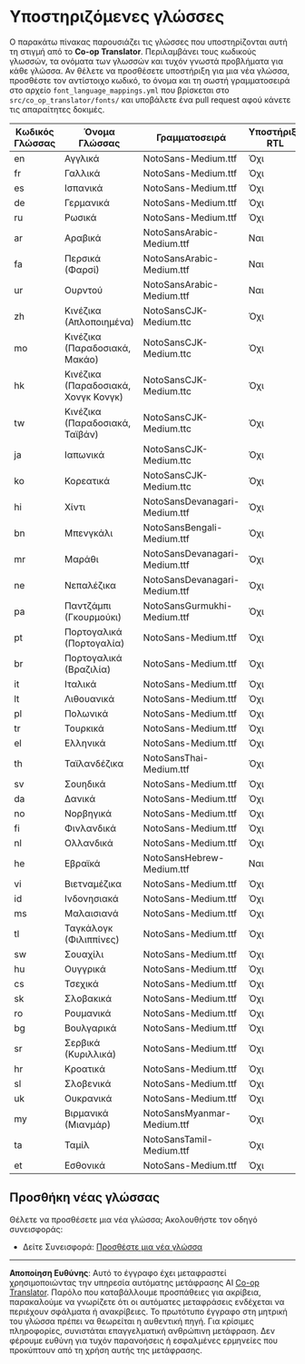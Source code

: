 <!--
CO_OP_TRANSLATOR_METADATA:
{
  "original_hash": "badae5ee6451cc1a6e367cfe5ba92efa",
  "translation_date": "2025-10-15T03:13:33+00:00",
  "source_file": "getting_started/supported-languages.md",
  "language_code": "el"
}
-->
# Υποστηριζόμενες γλώσσες

Ο παρακάτω πίνακας παρουσιάζει τις γλώσσες που υποστηρίζονται αυτή τη στιγμή από το **Co-op Translator**. Περιλαμβάνει τους κωδικούς γλωσσών, τα ονόματα των γλωσσών και τυχόν γνωστά προβλήματα για κάθε γλώσσα. Αν θέλετε να προσθέσετε υποστήριξη για μια νέα γλώσσα, προσθέστε τον αντίστοιχο κωδικό, το όνομα και τη σωστή γραμματοσειρά στο αρχείο `font_language_mappings.yml` που βρίσκεται στο `src/co_op_translator/fonts/` και υποβάλετε ένα pull request αφού κάνετε τις απαραίτητες δοκιμές.

| Κωδικός Γλώσσας | Όνομα Γλώσσας         | Γραμματοσειρά                        | Υποστήριξη RTL | Γνωστά Προβλήματα |
|------------------|----------------------|--------------------------------------|----------------|-------------------|
| en               | Αγγλικά              | NotoSans-Medium.ttf                  | Όχι            | Όχι               |
| fr               | Γαλλικά              | NotoSans-Medium.ttf                  | Όχι            | Όχι               |
| es               | Ισπανικά             | NotoSans-Medium.ttf                  | Όχι            | Όχι               |
| de               | Γερμανικά            | NotoSans-Medium.ttf                  | Όχι            | Όχι               |
| ru               | Ρωσικά               | NotoSans-Medium.ttf                  | Όχι            | Όχι               |
| ar               | Αραβικά              | NotoSansArabic-Medium.ttf            | Ναι            | Όχι               |
| fa               | Περσικά (Φαρσί)      | NotoSansArabic-Medium.ttf            | Ναι            | Όχι               |
| ur               | Ουρντού               | NotoSansArabic-Medium.ttf            | Ναι            | Όχι               |
| zh               | Κινέζικα (Απλοποιημένα) | NotoSansCJK-Medium.ttc           | Όχι            | Όχι               |
| mo               | Κινέζικα (Παραδοσιακά, Μακάο) | NotoSansCJK-Medium.ttc        | Όχι            | Όχι               |
| hk               | Κινέζικα (Παραδοσιακά, Χονγκ Κονγκ) | NotoSansCJK-Medium.ttc   | Όχι            | Όχι               |
| tw               | Κινέζικα (Παραδοσιακά, Ταϊβάν) | NotoSansCJK-Medium.ttc      | Όχι            | Όχι               |
| ja               | Ιαπωνικά             | NotoSansCJK-Medium.ttc               | Όχι            | Όχι               |
| ko               | Κορεατικά            | NotoSansCJK-Medium.ttc               | Όχι            | Όχι               |
| hi               | Χίντι                | NotoSansDevanagari-Medium.ttf        | Όχι            | Όχι               |
| bn               | Μπενγκάλι            | NotoSansBengali-Medium.ttf           | Όχι            | Όχι               |
| mr               | Μαράθι               | NotoSansDevanagari-Medium.ttf        | Όχι            | Όχι               |
| ne               | Νεπαλέζικα           | NotoSansDevanagari-Medium.ttf        | Όχι            | Όχι               |
| pa               | Παντζάμπι (Γκουρμούκι)| NotoSansGurmukhi-Medium.ttf          | Όχι            | Όχι               |
| pt               | Πορτογαλικά (Πορτογαλία) | NotoSans-Medium.ttf              | Όχι            | Όχι               |
| br               | Πορτογαλικά (Βραζιλία)   | NotoSans-Medium.ttf              | Όχι            | Όχι               |
| it               | Ιταλικά              | NotoSans-Medium.ttf                  | Όχι            | Όχι               |
| lt               | Λιθουανικά           | NotoSans-Medium.ttf                  | Όχι            | Όχι               |
| pl               | Πολωνικά             | NotoSans-Medium.ttf                  | Όχι            | Όχι               |
| tr               | Τουρκικά             | NotoSans-Medium.ttf                  | Όχι            | Όχι               |
| el               | Ελληνικά             | NotoSans-Medium.ttf                  | Όχι            | Όχι               |
| th               | Ταϊλανδέζικα         | NotoSansThai-Medium.ttf              | Όχι            | Όχι               |
| sv               | Σουηδικά             | NotoSans-Medium.ttf                  | Όχι            | Όχι               |
| da               | Δανικά               | NotoSans-Medium.ttf                  | Όχι            | Όχι               |
| no               | Νορβηγικά            | NotoSans-Medium.ttf                  | Όχι            | Όχι               |
| fi               | Φινλανδικά           | NotoSans-Medium.ttf                  | Όχι            | Όχι               |
| nl               | Ολλανδικά            | NotoSans-Medium.ttf                  | Όχι            | Όχι               |
| he               | Εβραϊκά              | NotoSansHebrew-Medium.ttf            | Ναι            | Όχι               |
| vi               | Βιετναμέζικα         | NotoSans-Medium.ttf                  | Όχι            | Όχι               |
| id               | Ινδονησιακά          | NotoSans-Medium.ttf                  | Όχι            | Όχι               |
| ms               | Μαλαισιανά           | NotoSans-Medium.ttf                  | Όχι            | Όχι               |
| tl               | Ταγκάλογκ (Φιλιππίνες)| NotoSans-Medium.ttf                 | Όχι            | Όχι               |
| sw               | Σουαχίλι             | NotoSans-Medium.ttf                  | Όχι            | Όχι               |
| hu               | Ουγγρικά             | NotoSans-Medium.ttf                  | Όχι            | Όχι               |
| cs               | Τσεχικά              | NotoSans-Medium.ttf                  | Όχι            | Όχι               |
| sk               | Σλοβακικά            | NotoSans-Medium.ttf                  | Όχι            | Όχι               |
| ro               | Ρουμανικά            | NotoSans-Medium.ttf                  | Όχι            | Όχι               |
| bg               | Βουλγαρικά           | NotoSans-Medium.ttf                  | Όχι            | Όχι               |
| sr               | Σερβικά (Κυριλλικά)  | NotoSans-Medium.ttf                  | Όχι            | Όχι               |
| hr               | Κροατικά             | NotoSans-Medium.ttf                  | Όχι            | Όχι               |
| sl               | Σλοβενικά            | NotoSans-Medium.ttf                  | Όχι            | Όχι               |
| uk               | Ουκρανικά            | NotoSans-Medium.ttf                  | Όχι            | Όχι               |
| my               | Βιρμανικά (Μιανμάρ)  | NotoSansMyanmar-Medium.ttf           | Όχι            | Όχι               |
| ta               | Ταμίλ                | NotoSansTamil-Medium.ttf             | Όχι            | Όχι               |
| et               | Εσθονικά             | NotoSans-Medium.ttf                  | Όχι            | Όχι               |

## Προσθήκη νέας γλώσσας

Θέλετε να προσθέσετε μια νέα γλώσσα; Ακολουθήστε τον οδηγό συνεισφοράς:

- Δείτε Συνεισφορά: <a href="../CONTRIBUTING.md#contribute-a-new-language">Προσθέστε μια νέα γλώσσα</a>

---

**Αποποίηση Ευθύνης**:
Αυτό το έγγραφο έχει μεταφραστεί χρησιμοποιώντας την υπηρεσία αυτόματης μετάφρασης AI [Co-op Translator](https://github.com/Azure/co-op-translator). Παρόλο που καταβάλλουμε προσπάθειες για ακρίβεια, παρακαλούμε να γνωρίζετε ότι οι αυτόματες μεταφράσεις ενδέχεται να περιέχουν σφάλματα ή ανακρίβειες. Το πρωτότυπο έγγραφο στη μητρική του γλώσσα πρέπει να θεωρείται η αυθεντική πηγή. Για κρίσιμες πληροφορίες, συνιστάται επαγγελματική ανθρώπινη μετάφραση. Δεν φέρουμε ευθύνη για τυχόν παρανοήσεις ή εσφαλμένες ερμηνείες που προκύπτουν από τη χρήση αυτής της μετάφρασης.